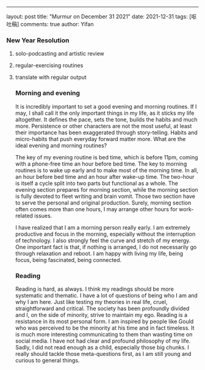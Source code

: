 ---

layout: post
title: "Murmur on December 31 2021"
date:   2021-12-31
tags: [呕吐稿]
comments: true
author: Yifan



### New Year Resolution

1) solo-podcasting and artistic review

2) regular-exercising routines 

3) translate with regular output

   ### Morning and evening

   It is incredibly important to set a good evening and morning routines. If I may, I shall call it the only important things in my life, as it sticks my life altogether. It defines the pace, sets the tone, builds the habits and much more. Persistence or other characters are not the most useful, at least their importance has been exaggerated through story-telling. Habits and micro-habits that push everyday forward  matter more. What are the ideal evening and morning routines?

   The key of my evening routine is bed time, which is before 11pm, coming with a phone-free time an hour before bed time. The key to morning routines is to wake up early and to make most of the morning time. In all, an hour before bed time and an hour after wake-up time. The two-hour is itself a cycle split into two parts but functional as a whole. The evening section prepares for morning section, while the morning section is fully devoted to fleet writing and brain vomit. Those two section have to serve the personal and original production. Surely, morning section often comes more than one hours, I may arrange other hours for work-related issues.

   I have realized that I am a morning person really early. I am extremely productive and focus in the morning, especially without the interruption of technology. I also strongly feel the curve and stretch of my energy. One important fact is that, if nothing is arranged, I do not necessarily go through relaxation and reboot. I am happy with living my life, being focus, being fascinated, being connected.

   ### Reading

   Reading is hard, as always. I think my readings should be more systematic and thematic. I have a lot of questions of being who I am and why I am here. Just like testing my theories in real life, cruel, straightforward and critical. The society has been profoundly divided and I, on the side of minority, strive to maintain my ego. Reading is a resistance in its most personal form. I am inspired by people like Gould who was perceived to be the minority at his time and in fact timeless. It is much more interesting communicating to them than wasting time on social media. I have not had clear and profound philosophy of my life. Sadly, I did not read enough as a child, especially those big chunks. I really should tackle those meta-questions first, as I am still young and curious to general things.